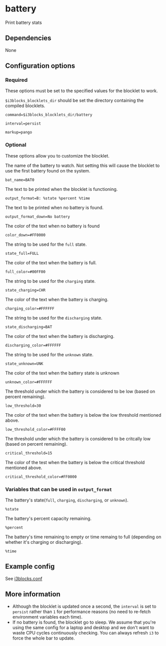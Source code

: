 # battery
Print battery stats

## Dependencies
None

## Configuration options

### Required
These options must be set to the specified values for the blocklet to work.

`$i3blocks_blocklets_dir` should be set the directory containing the compiled blocklets.
```
command=$i3blocks_blocklets_dir/battery
```
```
interval=persist
```
```
markup=pango
```

### Optional
These options allow you to customize the blocklet.

The name of the battery to watch. Not setting this will cause the blocklet to use the first battery found on the system.
```
bat_name=BAT0
```
The text to be printed when the blocklet is functioning.
```
output_format=B: %state %percent %time
```
The text to be printed when no battery is found.
```
output_format_down=No battery
```
The color of the text when no battery is found
```
color_down=#FF0000
```
The string to be used for the `full` state.
```
state_full=FULL
```
The color of the text when the battery is full.
```
full_color=#00FF00
```
The string to be used for the `charging` state.
```
state_charging=CHR
```
The color of the text when the battery is charging.
```
charging_color=#FFFFFF
```
The string to be used for the `discharging` state.
```
state_discharging=BAT
```
The color of the text when the battery is discharging.
```
discharging_color=#FFFFFF
```
The string to be used for the `unknown` state.
```
state_unknown=UNK
```
The color of the text when the battery state is unknown
```
unknown_color=#FFFFFF
```
The threshold under which the battery is considered to be low (based on percent remaining).
```
low_threshold=30
```
The color of the text when the battery is below the low threshold mentioned above.
```
low_threshold_color=#FFFF00
```
The threshold under which the battery is considered to be critcally low (based on percent remaining).
```
critical_threshold=15
```
The color of the test when the battery is below the critical threshold mentioned above.
```
critical_threshold_color=#FF0000
```

### Variables that can be used in `output_format`

The battery's state(`full`, `charging`, `discharging`, or `unknown`).
```
%state
```
The battery's percent capacity remaining.
```
%percent
```
The battery's time remaining to empty or time remaing to full (depending on whether it's charging or discharging).
```
%time
```

## Example config
See [i3blocks.conf](i3blocks.conf)

## More information
- Although the blocklet is updated once a second, the `interval` is set to `persist` rather than `1` for performance reasons (no need to re-fetch environment variables each time).
- If no battery is found, the blocklet go to sleep. We assume that you're using the same config for a laptop and desktop and we don't want to waste CPU cycles continuously checking. You can always refresh `i3` to force the whole bar to update.
